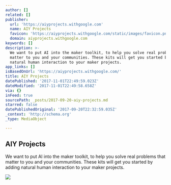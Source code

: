```yaml
---
author: []
related: []
publisher:
  url: 'https://aiyprojects.withgoogle.com'
  name: AIY Projects
  favicon: 'https://aiyprojects.withgoogle.com/static/images/favicon.png'
  domain: aiyprojects.withgoogle.com
keywords: []
description: >-
  We want to put AI into the maker toolkit, to help you solve real problems that
  matter to you and your communities. These kits will get you started by adding
  natural human interaction to your maker projects.
app_links: []
isBasedOnUrl: 'https://aiyprojects.withgoogle.com/'
title: AIY Projects
datePublished: '2017-11-01T22:49:59.023Z'
dateModified: '2017-11-01T22:49:58.658Z'
via: {}
inFeed: true
sourcePath: _posts/2017-09-20-aiy-projects.md
starred: false
datePublishedOriginal: '2017-09-20T22:32:59.035Z'
_context: 'http://schema.org'
_type: MediaObject

---
```

<article style=""><h1>AIY Projects</h1><p>We want to put AI into the maker toolkit, to help you solve real problems that matter to you and your communities. These kits will get you started by adding natural human interaction to your maker projects.</p><img src="https://aiyprojects.withgoogle.com/static/images/aiy-projects-voice/box-and-shadow.png" /></article>